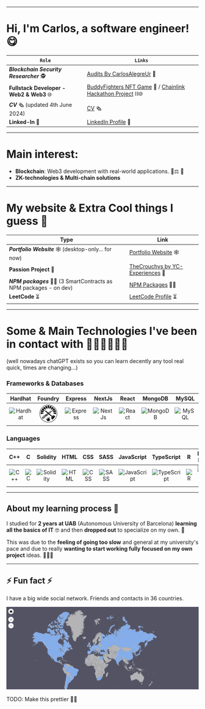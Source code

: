 <hr/>

# Hi, I'm Carlos, a software engineer! 😋

| `Role` | `Links` |
|------|------|
| ***Blockchain Security Researcher*** 🕵️  | [Audits By CarlosAlegreUr](https://github.com/CarlosAlegreUr/Audits-By-CarlosAlegreUr) 📔 |
| **Fullstack Developer - Web2 & Web3** 🌐  | [BuddyFighters NFT Game](https://github.com/CarlosAlegreUr/BuddyFighters-FullstackWeb3NFTGame) 🚀 / [Chainlink Hackathon Project](https://github.com/CarlosAlegreUr/ConstellationChainlinkHackathon2023) ⛓️🌐 |
  | ***CV*** 🗞️ (updated 4th June 2024)  | [CV](https://drive.google.com/file/d/1m5VAH5_JnL_0a0I-hUJTtZ3cx9OUk37b/view?usp=sharing) 🗞️|
| **Linked-In** 🔗 | [LinkedIn Profile](https://www.linkedin.com/in/carlos-alegre-urquiz%C3%BA-0b19701b3/) 🔗|


---

# Main interest:

- **Blockchain**: Web3 development with real-world applications. 🔑⚖️ 💸
- **ZK-technologies & Multi-chain solutions**
  
---

# My website & Extra Cool things I guess 👔

| Type |  Link |
|------|------|
| ***Portfolio Website*** 🕸️ (desktop-only... for now) | [Portfolio Website](https://personal-web-site-web-dev-next-js.vercel.app/) 🕸️|
| **Passion Project** 🥳 | [TheCrouchys by YC-Experiences](https://thecrouchys.com/) 🥳|
| ***NPM packages*** 👨‍💻 (3 SmartContracts as NPM packages - on dev) | [NPM Packages](https://www.npmjs.com/~carlosalegre?activeTab=packages) 👨‍💻|
| **LeetCode** ⏳ | [LeetCode Profile](https://leetcode.com/CarlosAlegreUrquizu/) ⏳|

---

# Some & Main Technologies I've been in contact with 👨‍💻👨‍💻👨‍💻

(well nowadays chatGPT exists so you can learn decently any tool real quick, times are changing...)

### Frameworks & Databases

|  Hardhat  | Foundry | Express | NextJs | React | MongoDB | MySQL |
|:--------:|:------:|:-----:|:-----:|:-----:|:-----:| :-----:|
| <img src="https://imgs.search.brave.com/TFGcwpjpb3JuEc8izBEfjSm85MI8aaHsOggYUkq8Mq8/rs:fit:432:225:1/g:ce/aHR0cHM6Ly90c2U0/Lm1tLmJpbmcubmV0/L3RoP2lkPU9JUC4t/c0tFRWR0TXF0ckNr/Z1ZJUlp3SjJnQUFB/QSZwaWQ9QXBp" width="50" alt="Hardhat"> | <img src="https://github.com/foundry-rs/foundry/blob/master/.github/logo.png?raw=true" width="50" alt="Foundry"> | <img src="https://camo.githubusercontent.com/0566752248b4b31b2c4bdc583404e41066bd0b6726f310b73e1140deefcc31ac/68747470733a2f2f692e636c6f756475702e636f6d2f7a6659366c4c376546612d3330303078333030302e706e67" width="50" alt="Express"> | <img src="https://camo.githubusercontent.com/f21f1fa29dfe5e1d0772b0efe2f43eca2f6dc14f2fede8d9cbef4a3a8210c91d/68747470733a2f2f6173736574732e76657263656c2e636f6d2f696d6167652f75706c6f61642f76313636323133303535392f6e6578746a732f49636f6e5f6c696768745f6261636b67726f756e642e706e67" width="25" alt="NextJs"> | <img src="https://upload.wikimedia.org/wikipedia/commons/thumb/a/a7/React-icon.svg/120px-React-icon.svg.png" width="25" alt="React"> | <img src="https://pluspng.com/img-png/logo-mongodb-png-standard-logo-4167.jpg" width="70" alt="MongoDB"> | <img src="https://www.logo.wine/a/logo/MySQL/MySQL-Logo.wine.svg" width="70" alt="MySQL"> |

### Languages

|  C++  |   C   | Solidity | HTML | CSS | SASS | JavaScript | TypeScript |  R  |  Linux Bash | Assembly x86 |
|:-----:|:-----:|:--------:|:----:|:---:|:----:|:----------:|:----------:|:---:|:----------:|:------------:|
| <img src="https://isocpp.org/files/img/cpp_logo.png" width="50" alt="C++"> | <img src="https://upload.wikimedia.org/wikipedia/commons/thumb/3/35/The_C_Programming_Language_logo.svg/240px-The_C_Programming_Language_logo.svg.png" width="50" alt="C"> | <img src="https://upload.wikimedia.org/wikipedia/commons/thumb/9/98/Solidity_logo.svg/386px-Solidity_logo.svg.png" width="50" alt="Solidity"> | <img src="https://upload.wikimedia.org/wikipedia/commons/thumb/6/61/HTML5_logo_and_wordmark.svg/120px-HTML5_logo_and_wordmark.svg.png" width="50" alt="HTML"> | <img src="https://upload.wikimedia.org/wikipedia/commons/thumb/d/d5/CSS3_logo_and_wordmark.svg/120px-CSS3_logo_and_wordmark.svg.png" width="50" alt="CSS"> | <img src="https://camo.githubusercontent.com/587d0f411b348ee05a53c7685b59142e0705ff8d06181d09008438c1a92f1a96/68747470733a2f2f7261776769742e636f6d2f736173732f736173732d736974652f6d61696e2f736f757263652f6173736574732f696d672f6c6f676f732f6c6f676f2e737667" width="50" alt="SASS"> | <img src="https://upload.wikimedia.org/wikipedia/commons/thumb/6/6a/JavaScript-logo.png/600px-JavaScript-logo.png?20120221235433" width="50" alt="JavaScript"> | <img src="https://upload.wikimedia.org/wikipedia/commons/thumb/f/f5/Typescript.svg/64px-Typescript.svg.png" width="50" alt="TypeScript"> | <img src="https://upload.wikimedia.org/wikipedia/commons/thumb/1/1b/R_logo.svg/121px-R_logo.svg.png" width="50" alt="R"> | <img src="https://upload.wikimedia.org/wikipedia/commons/thumb/8/82/Gnu-bash-logo.svg/120px-Gnu-bash-logo.svg.png" width="50" alt="Linux Bash"> | <img src="https://imgs.search.brave.com/KTqj6Aj1gOOJ_EcLWaA35f4puyMAdSmc7G_4Lw4hx8o/rs:fit:225:225:1/g:ce/aHR0cHM6Ly90c2Ux/Lm1tLmJpbmcubmV0/L3RoP2lkPU9JUC5a/WFlTTzZscEI0d0h0/UHBwSVJ0MFpRQUFB/QSZwaWQ9QXBp" width="50" alt="Assembly x86"> |

<hr/>

## About my learning process 📝
I studied for **2 years at UAB** (Autonomous University of Barcelona) **learning all the basics of IT** 🤓 and then **dropped out** to specialize on my own. 🧐

This was due to the **feeling of going too slow** and general at my university's pace and due to really **wanting to start working fully focused on my own project** ideas. 🚀🤓🚀

<hr/>

## ⚡ Fun fact ⚡

I have a big wide social network. Friends and contacts in 36 countries.

![map showing the countries with people I have some relation with](./PeopleIKnow.png)

TODO: Make this prettier 🙆‍♂️

<!--
**CarlosAlegreUr/CarlosAlegreUr** is a ✨ _special_ ✨ repository because its `README.md` (this file) appears on your GitHub profile.

Here are some ideas to get you started:

- 🔭 I’m currently working on ...
- 🌱 I’m currently learning ...
- 👯 I’m looking to collaborate on ...
- 🤔 I’m looking for help with ...
- 💬 Ask me about ...
- 📫 How to reach me: ...
- 😄 Pronouns: ...
- ⚡ Fun fact: ...
-->
